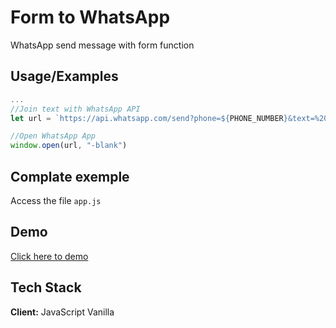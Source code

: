 # Form to WhatsApp

WhatsApp send message with form function


## Usage/Examples

```javascript
...
//Join text with WhatsApp API
let url = `https://api.whatsapp.com/send?phone=${PHONE_NUMBER}&text=%20${textToSend}`

//Open WhatsApp App
window.open(url, "-blank")
```

## Complate exemple

Access the file ```app.js```

## Demo

[Click here to demo](https://form-to-whatsapp.netlify.app/)


## Tech Stack

**Client:** JavaScript Vanilla